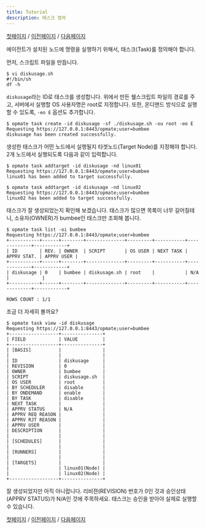 ```yaml
---
title: Tutorial
description: 태스크 정의
---
```


[첫페이지](QuickTutorial.md) / [이전페이지](QuickTutorial3.md) / [다음페이지](QuickTutorial5.md)

에이전트가 설치된 노드에 명령을 실행하기 위해서, 태스크(Task)를 정의해야 합니다.

먼저, 스크립트 파일을 만듭니다.

```
$ vi diskusage.sh
#!/bin/sh
df -h
```

`diskusage`라는 ID로 태스크를 생성합니다.
위에서 만든 쉘스크립트 파일의 경로를 주고, 서버에서 실행할 OS 사용자명은 root로 지정합니다.
또한, 온디맨드 방식으로 실행할 수 있도록, `-eo E` 옵션도 추가합니다.

```
$ opmate task create -id diskusage -sf ./diskusage.sh -ou root -eo E
Requesting https://127.0.0.1:8443/opmate;user=bumbee
diskusage has been created successfully.
```

생성한 태스크가 어떤 노드에서 실행될지 타겟노드(Target Node)를 지정해야 합니다.
2개 노드에서 실행되도록 다음과 같이 입력합니다.

```
$ opmate task addtarget -id diskusage -nd linux01
Requesting https://127.0.0.1:8443/opmate;user=bumbee
linux01 has been added to target successfully.

$ opmate task addtarget -id diskusage -nd linux02
Requesting https://127.0.0.1:8443/opmate;user=bumbee
linux02 has been added to target successfully.
```

태스크가 잘 생성되었는지 확인해 보겠습니다.
태스크가 많으면 목록이 너무 길어질테니, 소유자(OWNER)가 bumbee인 태스크만 조회해 봅니다.

```
$ opmate task list -oi bumbee
Requesting https://127.0.0.1:8443/opmate;user=bumbee
+-----------+------+--------+--------------+---------+-----------+-------------+------------+
| ID        | REV. | OWNER  | SCRIPT       | OS USER | NEXT TASK | APPRV STAT. | APPRV USER |
+-----------+------+--------+--------------+---------+-----------+-------------+------------+
| diskusage | 0    | bumbee | diskusage.sh | root    |           | N/A         |            |
+-----------+------+--------+--------------+---------+-----------+-------------+------------+

ROWS COUNT : 1/1
```

조금 더 자세히 볼까요?

```
$ opmate task view -id diskusage
Requesting https://127.0.0.1:8443/opmate;user=bumbee
+------------------+---------------+
| FIELD            | VALUE         |
+------------------+---------------+
| [BASIS]          |               |
|                  |               |
| ID               | diskusage     |
| REVISION         | 0             |
| OWNER            | bumbee        |
| SCRIPT           | diskusage.sh  |
| OS USER          | root          |
| BY SCHEDULER     | disable       |
| BY ONDEMAND      | enable        |
| BY TASK          | disable       |
| NEXT TASK        |               |
| APPRV STATUS     | N/A           |
| APPRV REQ REASON |               |
| APPRV RJT REASON |               |
| APPRV USER       |               |
| DESCRIPTION      |               |
|                  |               |
| [SCHEDULES]      |               |
|                  |               |
| [RUNNERS]        |               |
|                  |               |
| [TARGETS]        |               |
|                  | linux01(Node) |
|                  | linux02(Node) |
+------------------+---------------+
```

잘 생성되었지만 아직 아니랍니다.
리비젼(REVISION) 번호가 0인 것과 승인상태(APPRV STATUS)가 N/A인 것에 주목하세요.
태스크는 승인을 받아야 실제로 실행할 수 있습니다.

[첫페이지](QuickTutorial.md) / [이전페이지](QuickTutorial3.md) / [다음페이지](QuickTutorial5.md)
